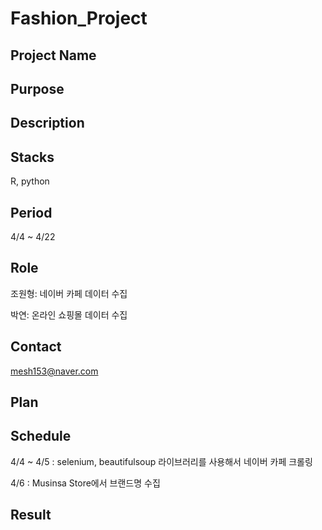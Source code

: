 # Fashion_Project

## Project Name

## Purpose

## Description

## Stacks
R, python

## Period

4/4 ~ 4/22

## Role

조원형: 네이버 카페 데이터 수집

박연: 온라인 쇼핑몰 데이터 수집

## Contact
mesh153@naver.com


## Plan


## Schedule

4/4 ~ 4/5 : selenium, beautifulsoup 라이브러리를 사용해서 네이버 카페 크롤링

4/6 : Musinsa Store에서 브랜드명 수집

## Result

